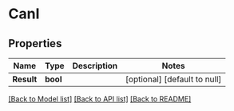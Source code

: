# CanI

## Properties
Name | Type | Description | Notes
------------ | ------------- | ------------- | -------------
**Result** | **bool** |  | [optional] [default to null]

[[Back to Model list]](../README.md#documentation-for-models) [[Back to API list]](../README.md#documentation-for-api-endpoints) [[Back to README]](../README.md)


